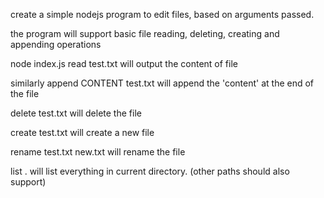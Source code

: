 create a simple nodejs program to edit files, based on arguments passed.

the program will support basic file reading, deleting, creating and appending operations

node index.js read test.txt will output the content of file

similarly append CONTENT test.txt will append the 'content' at the end of the file

delete test.txt will delete the file

create test.txt will create a new file

rename test.txt new.txt will rename the file

list . will list everything in current directory. (other paths should also support)